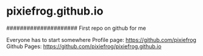 # pixiefrog.github.io
#####################
First repo on github for me

Everyone has to start somewhere
Profile page: https://github.com/pixiefrog
Github Pages: https://github.com/pixiefrog/pixiefrog.github.io
